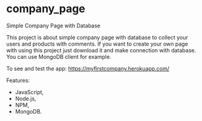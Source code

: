 # company_page
Simple Company Page with Database

This project is about simple company page with database to collect your users and products with comments.
If you want to create your own page with using this project just download it and make connection with database.
You can use MongoDB client for example.

To see and test the app: https://myfirstcompany.herokuapp.com/

Features:
- JavaScript,
- Node.js,
- NPM,
- MongoDB.

